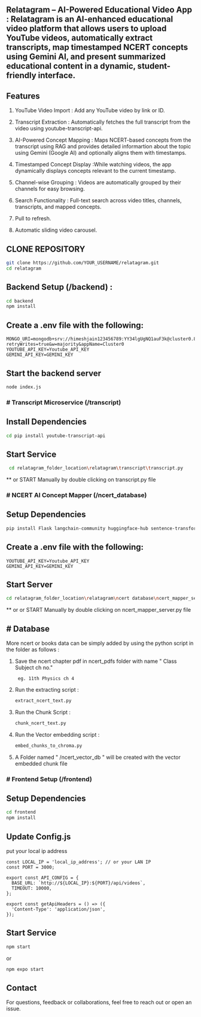 ## Relatagram – AI-Powered Educational Video App : Relatagram is an AI-enhanced educational video platform that allows users to upload YouTube videos, automatically extract transcripts, map timestamped NCERT concepts using Gemini AI, and present summarized educational content in a dynamic, student-friendly interface.

## Features

1. YouTube Video Import : Add any YouTube video by link or ID.

2. Transcript Extraction : Automatically fetches the full transcript from the video using youtube-transcript-api.

3. AI-Powered Concept Mapping : Maps NCERT-based concepts from the transcript using RAG and provides detailed informartion about the topic using Gemini (Google AI) and optionally aligns them with timestamps.

4. Timestamped Concept Display :While watching videos, the app dynamically displays concepts relevant to the current timestamp.

5. Channel-wise Grouping : Videos are automatically grouped by their channels for easy browsing.

6. Search Functionality : Full-text search across video titles, channels, transcripts, and mapped concepts.

7. Pull to refresh.

8. Automatic sliding video carousel.

## CLONE REPOSITORY 
```bash
git clone https://github.com/YOUR_USERNAME/relatagram.git
cd relatagram
```

## Backend Setup (/backend) :

``` bash
cd backend
npm install
```

## Create a .env file with the following:
``` env
MONGO_URI=mongodb+srv://himeshjain123456789:YY34lgUgNQ1auF3k@cluster0.8qrdyzu.mongodb.net/ncertapp?retryWrites=true&w=majority&appName=Cluster0
YOUTUBE_API_KEY=Youtube_API_KEY
GEMINI_API_KEY=GEMINI_KEY

```

## Start the backend server
``` bash
node index.js
```

### # Transcript Microservice (/transcript)

## Install Dependencies
``` bash
cd pip install youtube-transcript-api
```
## Start Service
``` bash
 cd relatagram_folder_location\relatagram\transcript\transcript.py
```
** or START Manually by double clicking on transcript.py file

### # NCERT AI Concept Mapper (/ncert_database)
## Setup Dependencies
``` bash
pip install Flask langchain-community huggingface-hub sentence-transformers python-dotenv google-generativeai chromadb
```
## Create a .env file with the following:
``` env
YOUTUBE_API_KEY=Youtube_API_KEY
GEMINI_API_KEY=GEMINI_KEY

```

## Start Server
``` bash
cd relatagram_folder_location\relatagram\ncert database\ncert_mapper_server.py
```
** or or START Manually by double clicking on ncert_mapper_server.py file

## # Database 
More ncert or books data can be simply added by using the python script in the folder as follows :

  1. Save the ncert chapter pdf in ncert_pdfs folder with name " Class Subject ch no."
     ```
      eg. 11th Physics ch 4
     ``` 
  2. Run the extracting script :
     ``` bash
     extract_ncert_text.py
     ```
  3. Run the Chunk Script :
     ``` bash
     chunk_ncert_text.py
     ```
  4. Run the Vector embedding script :
     ``` bash
     embed_chunks_to_chroma.py
     ```
  5. A Folder named " /ncert_vector_db " will be created with the vector embedded chunk file

### # Frontend Setup (/frontend)
## Setup Dependencies 
``` bash
cd frontend
npm install
```
## Update Config.js
put your local ip address
```
const LOCAL_IP = 'local_ip_address'; // or your LAN IP
const PORT = 3000;

export const API_CONFIG = {
  BASE_URL: `http://${LOCAL_IP}:${PORT}/api/videos`,
  TIMEOUT: 10000,
};

export const getApiHeaders = () => ({
  'Content-Type': 'application/json',
});

```
## Start Service
``` bash
npm start
```
or 
``` bash
npm expo start
```
## Contact
For questions, feedback or collaborations, feel free to reach out or open an issue.




